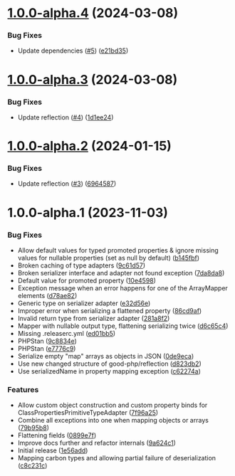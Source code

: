 # [1.0.0-alpha.4](https://github.com/good-php/serialization/compare/v1.0.0-alpha.3...v1.0.0-alpha.4) (2024-03-08)


### Bug Fixes

* Update dependencies ([#5](https://github.com/good-php/serialization/issues/5)) ([e21bd35](https://github.com/good-php/serialization/commit/e21bd355b2b4b57be8aebb7fabae2e5bb048da41))

# [1.0.0-alpha.3](https://github.com/good-php/serialization/compare/v1.0.0-alpha.2...v1.0.0-alpha.3) (2024-03-08)


### Bug Fixes

* Update reflection ([#4](https://github.com/good-php/serialization/issues/4)) ([1d1ee24](https://github.com/good-php/serialization/commit/1d1ee24c8e016ad485bd8d709f0c724f32a0ff7e))

# [1.0.0-alpha.2](https://github.com/good-php/serialization/compare/v1.0.0-alpha.1...v1.0.0-alpha.2) (2024-01-15)


### Bug Fixes

* Update reflection ([#3](https://github.com/good-php/serialization/issues/3)) ([6964587](https://github.com/good-php/serialization/commit/6964587875149ba289211d248603b1ae917986c5))

# 1.0.0-alpha.1 (2023-11-03)


### Bug Fixes

* Allow default values for typed promoted properties & ignore missing values for nullable properties (set as null by default) ([b145fbf](https://github.com/good-php/serialization/commit/b145fbf644510e98ae18988e8d4aa5355ec12a18))
* Broken caching of type adapters ([9c61d57](https://github.com/good-php/serialization/commit/9c61d57b06f2c8172205abceb208e50e8dd12bdd))
* Broken serializer interface and adapter not found exception ([7da8da8](https://github.com/good-php/serialization/commit/7da8da89f619b96add106661df8feb2088ca5404))
* Default value for promoted property ([10e4598](https://github.com/good-php/serialization/commit/10e45984dbede2d5236366534c0e2523fa7cf4a8))
* Exception message when an error happens for one of the ArrayMapper elements ([d78ae82](https://github.com/good-php/serialization/commit/d78ae82ae96cad706da40e62a0a937ebd7ce89cf))
* Generic type on serializer adapter ([e32d56e](https://github.com/good-php/serialization/commit/e32d56e449780cc45b89ef3e74b27ecba5896781))
* Improper error when serializing a flattened property ([86cd9af](https://github.com/good-php/serialization/commit/86cd9af1a116ad793838998bb6fe90463ee405dd))
* Invalid return type from serializer adapter ([281a8f2](https://github.com/good-php/serialization/commit/281a8f2fb53bdbd1b07e006186bded91ecffecfa))
* Mapper with nullable output type, flattening serializing twice ([d6c65c4](https://github.com/good-php/serialization/commit/d6c65c4f538e66b99872ca3e89b9e32f742fc1f6))
* Missing .releaserc.yml ([ed01bb5](https://github.com/good-php/serialization/commit/ed01bb56637119c858c7274dc6d3699f934647b8))
* PHPStan ([9c8834e](https://github.com/good-php/serialization/commit/9c8834e41fdb9ffed575625af70d1d447bbd41fc))
* PHPStan ([e7776c9](https://github.com/good-php/serialization/commit/e7776c99f7570878ab6b052c2a10882e5a8f341b))
* Serialize empty "map" arrays as objects in JSON ([0de9eca](https://github.com/good-php/serialization/commit/0de9eca17e4e7bf896f0bbb36f28bf0dc34e3b61))
* Use new changed structure of good-php/reflection ([d823db2](https://github.com/good-php/serialization/commit/d823db2dfc36cf72e22cf9cf1c8cbbcc76b82a6b))
* Use serializedName in property mapping exception ([c62274a](https://github.com/good-php/serialization/commit/c62274ad7bf6623e58abc0654a4a510d6ae2c2fa))


### Features

* Allow custom object construction and custom property binds for ClassPropertiesPrimitiveTypeAdapter ([7f96a25](https://github.com/good-php/serialization/commit/7f96a25e69ae88a712a3fa5fce2c6a797fd95e4f))
* Combine all exceptions into one when mapping objects or arrays ([79b95b8](https://github.com/good-php/serialization/commit/79b95b86d2dbc805d05cd6f9d3db6406a4d21302))
* Flattening fields ([0899e7f](https://github.com/good-php/serialization/commit/0899e7f1c4ddc2ac9c54e456542d267f87d71552))
* Improve docs further and refactor internals ([9a624c1](https://github.com/good-php/serialization/commit/9a624c1ba01d2882f38547032c0200c8b262c3c5))
* Initial release ([1e56add](https://github.com/good-php/serialization/commit/1e56add2325035cf3c63c512e52e5850b3f8e7fb))
* Mapping carbon types and allowing partial failure of deserialization ([c8c231c](https://github.com/good-php/serialization/commit/c8c231c92cfb3e0cf3cbcc0d52f018a89b905aaa))

